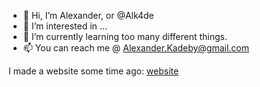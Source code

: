 - 👋 Hi, I’m Alexander, or @Alk4de
- 👀 I’m interested in ...
- 🌱 I’m currently learning too many different things.
- 📫 You can reach me @ Alexander.Kadeby@gmail.com

I made a website some time ago:
[website](https://alk4de.github.io/)

<!---
Alk4de/Alk4de is a ✨ special ✨ repository because its `README.md` (this file) appears on your GitHub profile.
You can click the Preview link to take a look at your changes.
--->

